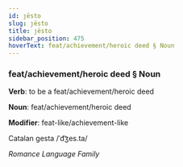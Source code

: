 ```yaml
---
id: ȷësto
slug: ȷësto
title: ȷësto
sidebar_position: 475
hoverText: feat/achievement/heroic deed § Noun
---
```


### feat/achievement/heroic deed § Noun

**Verb**: to be a feat/achievement/heroic deed

**Noun**: feat/achievement/heroic deed

**Modifier**: feat-like/achievement-like

Catalan gesta /ˈd͡ʒes.ta/

*Romance Language Family*